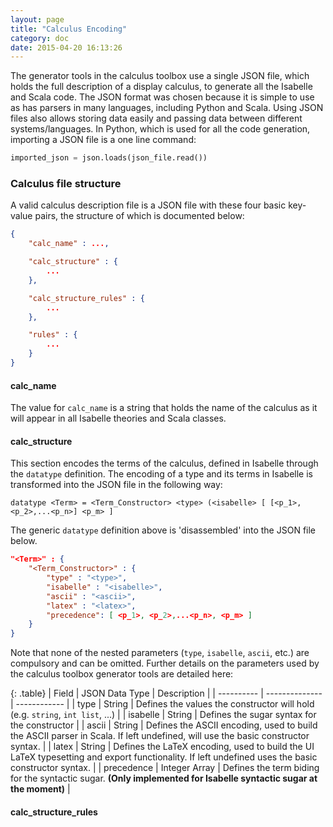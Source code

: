 ```yaml
---
layout: page
title: "Calculus Encoding"
category: doc
date: 2015-04-20 16:13:26
---
```


The generator tools in the calculus toolbox use a single JSON file, which holds the full description of a display calculus, to generate all the Isabelle and Scala code. The JSON format was chosen because it is simple to use as has parsers in many languages, including Python and Scala. Using JSON files also allows storing data easily and passing data between different systems/languages. In Python, which is used for all the code generation, importing a JSON file is a one line command:

~~~python
imported_json = json.loads(json_file.read())
~~~

### Calculus file structure

A valid calculus description file is a JSON file with these four basic key-value pairs, the structure of which is documented below:

~~~json
{
    "calc_name" : ...,

    "calc_structure" : {
        ...
    },

    "calc_structure_rules" : {
        ...
    },

    "rules" : {
        ...
    }
}
~~~


#### calc_name

The value for `calc_name` is a string that holds the name of the calculus as it will appear in all Isabelle theories and Scala classes.

#### calc_structure

This section encodes the terms of the calculus, defined in Isabelle through the `datatype` definition.
The encoding of a type and its terms in Isabelle is transformed into the JSON file in the following way:

~~~isabelle
datatype <Term> = <Term_Constructor> <type> (<isabelle> [ [<p_1>, <p_2>,...<p_n>] <p_m> ]
~~~

The generic `datatype` definition above is 'disassembled' into the JSON file below.

~~~json
"<Term>" : {
    "<Term_Constructor>" : {
        "type" : "<type>",
        "isabelle" : "<isabelle>",
        "ascii" : "<ascii>",
        "latex" : "<latex>",
        "precedence": [ <p_1>, <p_2>,...<p_n>, <p_m> ]
    }
}
~~~

Note that none of the nested parameters (`type`, `isabelle`, `ascii`, etc.) are compulsory and can be omitted. Further details on the parameters used by the calculus toolbox generator tools are detailed here:

{: .table}
| Field      | JSON Data Type | Description |
| ---------- | -------------- | ------------ |
| type       | String         | Defines the values the constructor will hold (e.g. `string`, `int list`, ...) |
| isabelle   | String         | Defines the sugar syntax for the constructor |
| ascii      | String         | Defines the ASCII encoding, used to build the ASCII parser in Scala. If left undefined, will use the basic constructor syntax. |
| latex      | String         | Defines the LaTeX encoding, used to build the UI LaTeX typesetting and export functionality. If left undefined uses the basic constructor syntax. |
| precedence | Integer Array  | Defines the term biding for the syntactic sugar. __(Only implemented for Isabelle syntactic sugar at the moment)__ |

#### calc_structure_rules